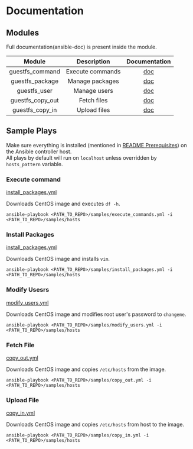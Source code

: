 # Documentation

## Modules

Full documentation(ansible-doc) is present inside the module.

| Module                   | Description                | Documentation                                   |
|:------------------------:|:--------------------------:|:-----------------------------------------------:|
| guestfs_command          | Execute commands           | [doc](/plugins/modules/guestfs_command.py)      |
| guestfs_package          | Manage packages            | [doc](/plugins/modules/guestfs_package.py)      |
| guestfs_user             | Manage users               | [doc](/plugins/modules/guestfs_user.py)         |
| guestfs_copy_out         | Fetch files                | [doc](/plugins/modules/guestfs_download.py)     |
| guestfs_copy_in          | Upload files               | [doc](/plugins/modules/guestfs_upload.py)       |

## Sample Plays

Make sure everything is installed (mentioned in [README Prerequisites](/README.md#Prerequisites)) on the Ansible controller host.  
All plays by default will run on `localhost` unless overridden by `hosts_pattern` variable.  

### Execute command

[install_packages.yml](/docs/samples/install_packages.yml)

Downloads CentOS image and executes `df -h`.

`ansible-playbook <PATH_TO_REPO>/samples/execute_commands.yml -i <PATH_TO_REPO>/samples/hosts`

### Install Packages

[install_packages.yml](/docs/samples/install_packages.yml)

Downloads CentOS image and installs `vim`.

`ansible-playbook <PATH_TO_REPO>/samples/install_packages.yml -i <PATH_TO_REPO>/samples/hosts`

### Modify Usesrs

[modify_users.yml](/docs/samples/modify_users.yml)

Downloads CentOS image and modifies root user's password to `changeme`.

`ansible-playbook <PATH_TO_REPO>/samples/modify_users.yml -i <PATH_TO_REPO>/samples/hosts`

### Fetch File

[copy_out.yml](/docs/samples/copy_out.yml)

Downloads CentOS image and copies `/etc/hosts` from the image.

`ansible-playbook <PATH_TO_REPO>/samples/copy_out.yml -i <PATH_TO_REPO>/samples/hosts`

### Upload File

[copy_in.yml](/docs/samples/copy_in.yml)

Downloads CentOS image and copies `/etc/hosts` from host to the image.

`ansible-playbook <PATH_TO_REPO>/samples/copy_in.yml -i <PATH_TO_REPO>/samples/hosts`
